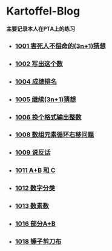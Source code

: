 # Kartoffel-Blog
**主要记录本人在PTA上的练习**

 * ### [1001 害死人不偿命的(3n+1)猜想 ](https://github.com/Kartoffel-chen/Blog-PTA/blob/master/Blog/2019-12-20%20PTA1001.md)
 * ### [1002 写出这个数 ]()
 * ### [1004 成绩排名]()
 * ### [1005 继续(3n+1)猜想]()
 * ### [1006 换个格式输出整数]()
 * ### [1008 数组元素循环右移问题]()
 * ### [1009 说反话]()
 * ### [1011 A+B 和 C]()
 * ### [1012 数字分类]()
 * ### [1013 数素数 ]()
 * ### [1016 部分A+B]()
 * ### [1018 锤子剪刀布]()
 
